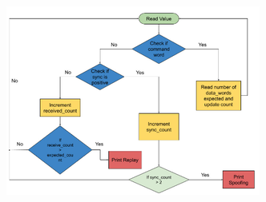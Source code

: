 ![alt text](https://github.com/prgu6170/spacecraft_cyberSec/blob/master/security_monitor/security_monitor.jpeg)
